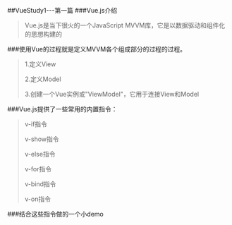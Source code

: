 ##VueStudy1---第一篇
###Vue.js介绍
> Vue.js是当下很火的一个JavaScript MVVM库，它是以数据驱动和组件化的思想构建的
>

###使用Vue的过程就是定义MVVM各个组成部分的过程的过程。
>1.定义View
>
>2.定义Model
>
>3.创建一个Vue实例或"ViewModel"，它用于连接View和Model
>

###Vue.js提供了一些常用的内置指令：
 > v-if指令
 >
  > v-show指令
   >
  > v-else指令
   >
  > v-for指令
   >
  > v-bind指令
   >
  > v-on指令   
   
###结合这些指令做的一个小demo
